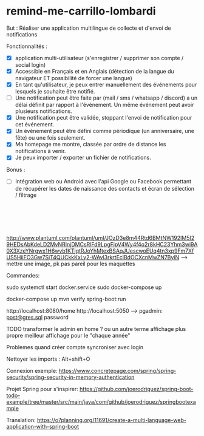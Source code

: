 # remind-me-carrillo-lombardi
But :
    Réaliser une application multilingue de collecte et d'envoi de notifications
    
Fonctionnalités :

- [x] application multi-utilisateur (s'enregistrer / supprimer son compte / social login)
- [x] Accessible en Français et en Anglais (détection de la langue du navigateur ET possibilité de forcer une langue)
- [x] En tant qu'utilisateur, je peux entrer manuellement des événements pour lesquels je souhaite être notifié.
- [ ] Une notification peut être faite par (mail / sms / whatsapp / discord) a un délai définit par rapport à l'événement. Un même événement peut avoir plusieurs notifications.
- [x] Une notification peut être validée, stoppant l'envoi de notification pour cet événement.
- [x] Un événement peut être défini comme périodique (un anniversaire, une fête) ou une fois seulement.
- [x] Ma homepage me montre, classée par ordre de distance les notifications à venir.
- [x] Je peux importer / exporter un fichier de notifications.

Bonus :

- [ ] Intégration web ou Android avec l'api Google ou Facebook permettant de récupérer les dates de naissance des contacts et écran de sélection / filtrage

<br>
<br>
<br>
<br>

http://www.plantuml.com/plantuml/uml/JOzD3e8m44Rtd6BMtNW192IM5I29HEDsAbKdeLD2MvNRInjDMCsRlFd9LpgFipV4Wy4f4o2r8kHC23Yhm3wi9A0X3XzeYNrgwx1H6wvb1KTjqtRJoYhMtexBSAqJUescwoEUq4tn3xp9Fm7XfUS5HiiFO3Gw7SjT4QUCkkKxLy2-WAvl3rkrtEclBdOCXcnMwZN7ByiN --> mettre une image, pk pas pareil pour les maquettes

Commandes:

sudo systemctl start docker.service
sudo docker-compose up

docker-compose up
mvn verify spring-boot:run

http://localhost:8080/home
http://localhost:5050 --> pgadmin: post@gres.sql password

TODO
    transformer le admin en home ? ou un autre terme
    affichage plus propre
    meilleur affichage pour le "chaque année"

Problemes
    quand créer compte syncroniser avec login


Nettoyer les imports : Alt+shift+O

Connexion exemple:
https://www.concretepage.com/spring/spring-security/spring-security-in-memory-authentication

Projet Spring pour s'inspirer:
https://github.com/joerodriguez/spring-boot-todo-example/tree/master/src/main/java/com/github/joerodriguez/springbootexample

Translation:
https://o7planning.org/11691/create-a-multi-language-web-application-with-spring-boot
